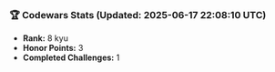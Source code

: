 ### 🏆 Codewars Stats (Updated: 2025-06-17 22:08:10 UTC)

- **Rank:** 8 kyu
- **Honor Points:** 3
- **Completed Challenges:** 1
